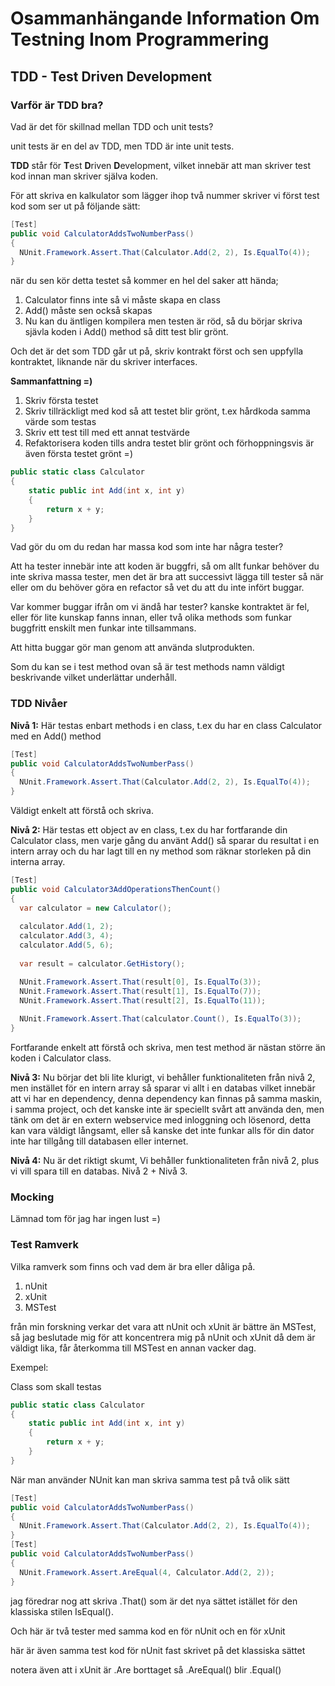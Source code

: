 # Osammanhängande Information Om Testning Inom Programmering
## TDD - Test Driven Development

### Varför är TDD bra?

Vad är det för skillnad mellan TDD och unit tests?

unit tests är en del av TDD, men TDD är inte unit tests.

**TDD** står för **T**est **D**riven **D**evelopment, vilket innebär att man skriver test kod innan man skriver själva koden.

För att skriva en kalkulator som lägger ihop två nummer skriver vi först test kod som ser ut på följande sätt:
```csharp
[Test]
public void CalculatorAddsTwoNumberPass()
{
  NUnit.Framework.Assert.That(Calculator.Add(2, 2), Is.EqualTo(4));
}
```
när du sen kör detta testet så kommer en hel del saker att hända;

1. Calculator finns inte så vi måste skapa en class
2. Add() måste sen också skapas
3. Nu kan du äntligen kompilera men testen är röd, så du börjar skriva sjävla koden i Add() method så ditt test blir grönt.

Och det är det som TDD går ut på, skriv kontrakt först och sen uppfylla kontraktet, liknande när du skriver interfaces.

**Sammanfattning =)**

1. Skriv första testet
2. Skriv tillräckligt med kod så att testet blir grönt, t.ex hårdkoda samma värde som testas
3. Skriv ett test till med ett annat testvärde
4. Refaktorisera koden tills andra testet blir grönt och förhoppningsvis är även första testet grönt =)

```csharp
public static class Calculator
{
    static public int Add(int x, int y)
    {
        return x + y;
    }
}
```

Vad gör du om du redan har massa kod som inte har några tester?

Att ha tester innebär inte att koden är buggfri, så om allt funkar behöver du inte skriva massa tester, men det är bra att successivt lägga till tester så när eller om du behöver göra en refactor så vet du att du inte infört buggar.

Var kommer buggar ifrån om vi ändå har tester? kanske kontraktet är fel, eller för lite kunskap fanns innan, eller två olika methods som funkar buggfritt enskilt men funkar inte tillsammans.

Att hitta buggar gör man genom att använda slutprodukten.

Som du kan se i test method ovan så är test methods namn väldigt beskrivande vilket underlättar underhåll. 

### TDD Nivåer

**Nivå 1:**
Här testas enbart methods i en class, t.ex du har en class Calculator med en Add() method
```csharp
[Test]
public void CalculatorAddsTwoNumberPass()
{
  NUnit.Framework.Assert.That(Calculator.Add(2, 2), Is.EqualTo(4));
}
```

Väldigt enkelt att förstå och skriva.


**Nivå 2:**
Här testas ett object av en class, t.ex du har fortfarande din Calculator class, men varje gång du använt Add() så sparar du resultat i en intern array och du har lagt till en ny method som räknar storleken på din interna array.
```csharp
[Test]
public void Calculator3AddOperationsThenCount()
{
  var calculator = new Calculator();
 
  calculator.Add(1, 2);
  calculator.Add(3, 4);
  calculator.Add(5, 6);
 
  var result = calculator.GetHistory();

  NUnit.Framework.Assert.That(result[0], Is.EqualTo(3));
  NUnit.Framework.Assert.That(result[1], Is.EqualTo(7));
  NUnit.Framework.Assert.That(result[2], Is.EqualTo(11));
  
  NUnit.Framework.Assert.That(calculator.Count(), Is.EqualTo(3));
}
```

Fortfarande enkelt att förstå och skriva, men test method är nästan större än koden i Calculator class.

**Nivå 3:**
Nu börjar det bli lite klurigt, vi behåller funktionaliteten från nivå 2, men instället för en intern array så sparar vi allt i en databas vilket innebär att vi har en dependency, denna dependency kan finnas på samma maskin, i samma project, och det kanske inte är speciellt svårt att använda den, men tänk om det är en extern webservice med inloggning och lösenord, detta kan vara väldigt långsamt, eller så kanske det inte funkar alls för din dator inte har tillgång till databasen eller internet.

**Nivå 4:**
Nu är det riktigt skumt, Vi behåller funktionaliteten från nivå 2, plus vi vill spara till en databas. Nivå 2 + Nivå 3.


### Mocking
Lämnad tom för jag har ingen lust =)

### Test Ramverk

Vilka ramverk som finns och vad dem är bra eller dåliga på.

1. nUnit
2. xUnit
3. MSTest

från min forskning verkar det vara att nUnit och xUnit är bättre än MSTest, så jag beslutade mig för att koncentrera mig på nUnit och xUnit då dem är väldigt lika, får återkomma till MSTest en annan vacker dag.

Exempel:

Class som skall testas
```csharp
public static class Calculator
{
    static public int Add(int x, int y)
    {
        return x + y;
    }
}
```


När man använder NUnit kan man skriva samma test på två olik sätt
```csharp
[Test]
public void CalculatorAddsTwoNumberPass()
{
  NUnit.Framework.Assert.That(Calculator.Add(2, 2), Is.EqualTo(4));
}
[Test]
public void CalculatorAddsTwoNumberPass()
{
  NUnit.Framework.Assert.AreEqual(4, Calculator.Add(2, 2));
}
```

jag föredrar nog att skriva .That() som är det nya sättet istället för den klassiska stilen IsEqual().


Och här är två tester med samma kod en för nUnit och en för xUnit


här är även samma test kod för nUnit fast skrivet på det klassiska sättet


notera även att i xUnit är .Are borttaget så .AreEqual() blir .Equal()
